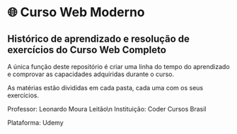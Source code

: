 # 🌐 Curso Web Moderno

## Histórico de aprendizado e resolução de exercícios do Curso Web Completo
A única função deste repositório é criar uma linha do tempo do aprendizado e comprovar as capacidades adquiridas durante o curso.

As matérias estão divididas em cada pasta, cada uma com os seus exercícios.

Professor: Leonardo Moura Leitão\n
Instituição: Coder Cursos Brasil

Plataforma: Udemy

